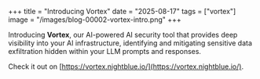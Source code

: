 +++
title = "Introducing Vortex"
date = "2025-08-17"
tags = ["vortex"]
image = "/images/blog-00002-vortex-intro.png"
+++

Introducing **Vortex**, our AI-powered AI security tool that provides deep visibility into your AI infrastructure, identifying and mitigating sensitive data exfiltration hidden within your LLM prompts and responses.

Check it out on [https://vortex.nightblue.io/](https://vortex.nightblue.io/).
